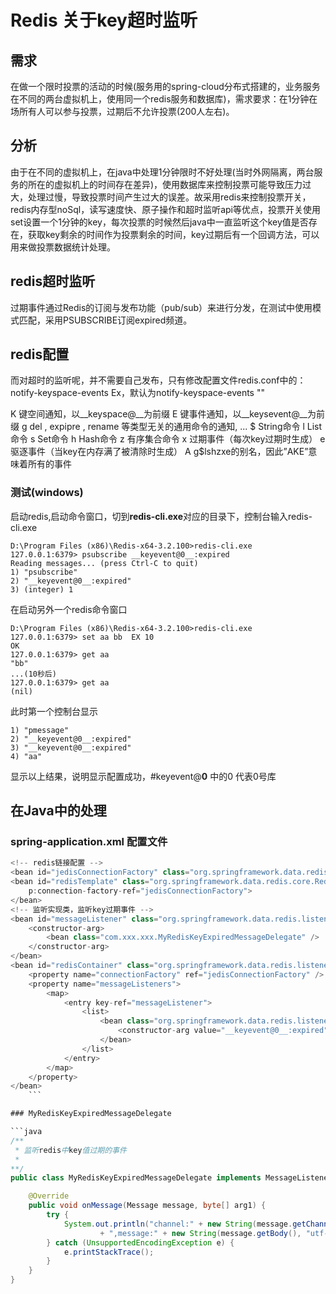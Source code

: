 # Redis 关于key超时监听

## 需求
在做一个限时投票的活动的时候(服务用的spring-cloud分布式搭建的，业务服务在不同的两台虚拟机上，使用同一个redis服务和数据库)，需求要求：在1分钟在场所有人可以参与投票，过期后不允许投票(200人左右)。

## 分析
由于在不同的虚拟机上，在java中处理1分钟限时不好处理(当时外网隔离，两台服务的所在的虚拟机上的时间存在差异)，使用数据库来控制投票可能导致压力过大，处理过慢，导致投票时间产生过大的误差。故采用redis来控制投票开关，redis内存型noSql，读写速度快、原子操作和超时监听api等优点，投票开关使用set设置一个1分钟的key，每次投票的时候然后java中一直监听这个key值是否存在，获取key剩余的时间作为投票剩余的时间，key过期后有一个回调方法，可以用来做投票数据统计处理。

## redis超时监听
过期事件通过Redis的订阅与发布功能（pub/sub）来进行分发，在测试中使用模式匹配，采用PSUBSCRIBE订阅expired频道。

## redis配置
而对超时的监听呢，并不需要自己发布，只有修改配置文件redis.conf中的：notify-keyspace-events Ex，默认为notify-keyspace-events ""

  K    键空间通知，以__keyspace@<db>__为前缀
  E    键事件通知，以__keysevent@<db>__为前缀
  g    del , expipre , rename 等类型无关的通用命令的通知, ...
  $    String命令
  l    List命令
  s    Set命令
  h    Hash命令     z    有序集合命令
  x    过期事件（每次key过期时生成）
  e    驱逐事件（当key在内存满了被清除时生成）
  A    g$lshzxe的别名，因此”AKE”意味着所有的事件

### 测试(windows)
启动redis,启动命令窗口，切到**redis-cli.exe**对应的目录下，控制台输入redis-cli.exe

	D:\Program Files (x86)\Redis-x64-3.2.100>redis-cli.exe
	127.0.0.1:6379> psubscribe __keyevent@0__:expired
	Reading messages... (press Ctrl-C to quit)
	1) "psubscribe"
	2) "__keyevent@0__:expired"
	3) (integer) 1

在启动另外一个redis命令窗口

	D:\Program Files (x86)\Redis-x64-3.2.100>redis-cli.exe
	127.0.0.1:6379> set aa bb  EX 10
	OK
	127.0.0.1:6379> get aa
	"bb"
	...(10秒后)
	127.0.0.1:6379> get aa
	(nil)

此时第一个控制台显示

	1) "pmessage"
	2) "__keyevent@0__:expired"
	3) "__keyevent@0__:expired"
	4) "aa"
显示以上结果，说明显示配置成功，#keyevent@**0** 中的0 代表0号库

## 在Java中的处理
### spring-application.xml 配置文件
```java
<!-- redis链接配置 -->
<bean id="jedisConnectionFactory" class="org.springframework.data.redis.connection.jedis.JedisConnectionFactory" p:host-name="${redis.host}" p:port="${redis.port}" />
<bean id="redisTemplate" class="org.springframework.data.redis.core.RedisTemplate"
	p:connection-factory-ref="jedisConnectionFactory">
</bean>
<!-- 监听实现类，监听key过期事件 -->
<bean id="messageListener" class="org.springframework.data.redis.listener.adapter.MessageListenerAdapter">
    <constructor-arg>
        <bean class="com.xxx.xxx.MyRedisKeyExpiredMessageDelegate" />
    </constructor-arg>
</bean>
<bean id="redisContainer" class="org.springframework.data.redis.listener.RedisMessageListenerContainer">
    <property name="connectionFactory" ref="jedisConnectionFactory" />
    <property name="messageListeners">
        <map>
            <entry key-ref="messageListener">
                <list>
                    <bean class="org.springframework.data.redis.listener.PatternTopic">
                        <constructor-arg value="__keyevent@0__:expired" />
                    </bean>
                </list>
            </entry>
        </map>
    </property>
</bean>
	```

### MyRedisKeyExpiredMessageDelegate

```java
/**
 * 监听redis中key值过期的事件
 *
**/
public class MyRedisKeyExpiredMessageDelegate implements MessageListener {

	@Override
	public void onMessage(Message message, byte[] arg1) {
		try {
            System.out.println("channel:" + new String(message.getChannel())
                    + ",message:" + new String(message.getBody(), "utf-8"));
        } catch (UnsupportedEncodingException e) {
            e.printStackTrace();
        }
	}
}
```
